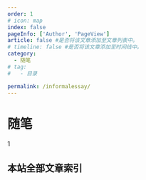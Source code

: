 ```yaml
---
order: 1
# icon: map
index: false
pageInfo: ['Author', 'PageView']
article: false #是否将该文章添加至文章列表中。
# timeline: false #是否将该文章添加至时间线中。
category:
  - 随笔
# tag:
#   - 目录

permalink: /informalessay/
---
```


# 随笔
1
<!-- more -->
## 本站全部文章索引

<Catalog base='/informalessay/' hideHeading/>
